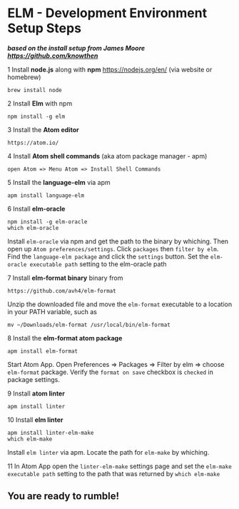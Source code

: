 # ELM - Development Environment Setup Steps
**_based on the install setup from James Moore https://github.com/knowthen_**



1 Install **node.js** along with **npm** https://nodejs.org/en/ (via website or homebrew)
```
brew install node
```
2 Install **Elm** with npm
```
npm install -g elm
```
3 Install the **Atom editor**
```
https://atom.io/
```
4 Install **Atom shell commands** (aka atom package manager - apm)
```
open Atom => Menu Atom => Install Shell Commands
```
5 Install the **language-elm** via apm
```
apm install language-elm
```
6 Install **elm-oracle**
```
npm install -g elm-oracle
which elm-oracle
```
Install `elm-oracle` via npm and get the path to the binary by whiching. Then open up `Atom preferences/settings`. Click `packages` then `filter by elm`. Find the `language-elm package` and click the `settings` button. Set the `elm-oracle executable path` setting to the elm-oracle path

7 Install **elm-format binary** binary from
```
https://github.com/avh4/elm-format
```
Unzip the downloaded file and move the `elm-format` executable to a location in your PATH variable, such as
```
mv ~/Downloads/elm-format /usr/local/bin/elm-format
```
8 Install the **elm-format atom package**
```
apm install elm-format
```
Start Atom App. Open Preferences => Packages => Filter by elm => choose `elm-format` package. Verify the `format on save` checkbox is `checked` in package settings.

9 Install **atom linter**
```
apm install linter
```
10 Install  **elm linter**
```
apm install linter-elm-make
which elm-make
```
Install `elm linter` via apm. Locate the path for `elm-make` by whiching.

11 In Atom App open the `linter-elm-make` settings page and set the `elm-make executable path` setting to the path that was returned by `which elm-make`


## You are ready to rumble!
